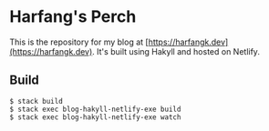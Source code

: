 # Harfang's Perch

This is the repository for my blog at [https://harfangk.dev](https://harfangk.dev). It's built using Hakyll and hosted on Netlify.

## Build

```shell
$ stack build
$ stack exec blog-hakyll-netlify-exe build
$ stack exec blog-hakyll-netlify-exe watch
```
